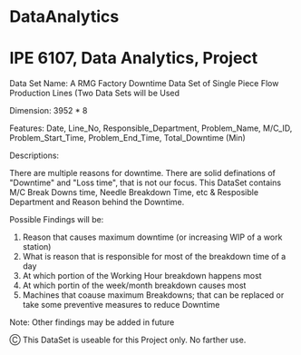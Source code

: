 # DataAnalytics
# IPE 6107, Data Analytics, Project

Data Set Name: A RMG Factory Downtime Data Set of Single Piece Flow Production Lines (Two Data Sets will be Used

Dimension: 3952 * 8

Features: Date, Line_No, Responsible_Department, Problem_Name, M/C_ID, Problem_Start_Time, Problem_End_Time, Total_Downtime (Min)

Descriptions: 

There are multiple reasons for downtime. There are solid definations of
"Downtime" and "Loss time", that is not our focus. This DataSet contains M/C Break Downs time, Needle Breakdown Time, etc & Resposible Department and Reason behind the Downtime.


Possible Findings will be:

1) Reason that causes maximum downtime (or increasing WIP of a work station)
2) What is reason that is responsible for most of the breakdown time of a day
3) At which portion of the Working Hour breakdown happens most
4) At which portin of the week/month breakdown causes most
5) Machines that coause maximum Breakdowns; that can be replaced or take some preventive measures to reduce Downtime

Note: Other findings may be added in future

 Ⓒ This DataSet is useable for this Project only. No farther use.
